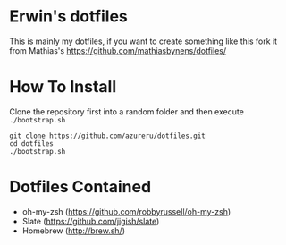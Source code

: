 # Erwin's dotfiles

This is mainly my dotfiles, if you want to create something like this
fork it from Mathias's https://github.com/mathiasbynens/dotfiles/

# How To Install

Clone the repository first into a random folder and then execute `./bootstrap.sh`

    git clone https://github.com/azureru/dotfiles.git
    cd dotfiles
    ./bootstrap.sh

# Dotfiles Contained

- oh-my-zsh (https://github.com/robbyrussell/oh-my-zsh)
- Slate (https://github.com/jigish/slate)
- Homebrew (http://brew.sh/)